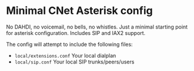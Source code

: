 # Minimal CNet Asterisk config

No DAHDI, no voicemail, no bells, no whistles.  Just a minimal starting point for asterisk configuration.  Includes SIP and IAX2 support.

The config will attempt to include the following files:
* `local/extensions.conf` Your local dialplan
* `local/sip.conf` Your local SIP trunks/peers/users
